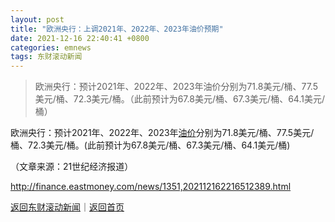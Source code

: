 ```yaml
---
layout: post
title: "欧洲央行：上调2021年、2022年、2023年油价预期"
date: 2021-12-16 22:40:41 +0800
categories: emnews
tags: 东财滚动新闻
---
```

> 欧洲央行：预计2021年、2022年、2023年油价分别为71.8美元/桶、77.5美元/桶、72.3美元/桶。（此前预计为67.8美元/桶、67.3美元/桶、64.1美元/桶）

<p>欧洲央行：预计2021年、2022年、2023年<span id="Info.392"><a href="http://data.eastmoney.com/cjsj/yjtz/default.html" class="infokey">油价</a></span>分别为71.8美元/桶、77.5美元/桶、72.3美元/桶。(此前预计为67.8美元/桶、67.3美元/桶、64.1美元/桶)</p><p class="em_media">（文章来源：21世纪经济报道）</p>

<http://finance.eastmoney.com/news/1351,202112162216512389.html>

[返回东财滚动新闻](//finews.withounder.com/emnews/)｜[返回首页](//finews.withounder.com/)